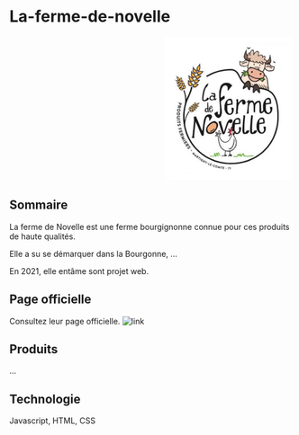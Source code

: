 # La-ferme-de-novelle

                                                     ![Logo](https://github.com/julienLeMee/la-ferme-de-novelle/blob/main/ressources/logo2.jpg)

## Sommaire 

La ferme de Novelle est une ferme bourgignonne connue pour ces produits de haute qualités.

Elle a su se démarquer dans la Bourgonne, ... 

En 2021, elle entâme sont projet web.

## Page officielle

Consultez leur page officielle.
![link](https://la-ferme-de-novelle.vercel.app/)

## Produits 

...

## Technologie 

Javascript, HTML, CSS

